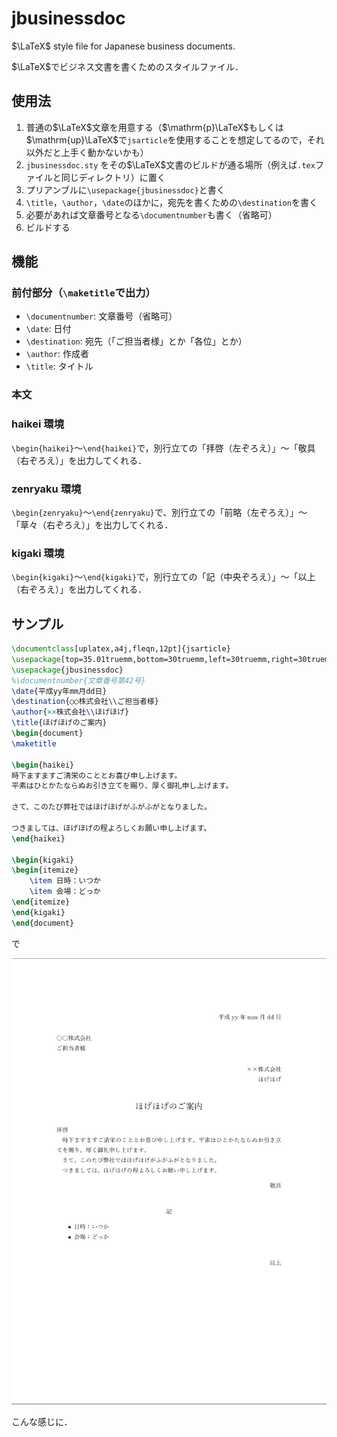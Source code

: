 # jbusinessdoc

$\LaTeX$ style file for Japanese business documents.

$\LaTeX$でビジネス文書を書くためのスタイルファイル．

## 使用法

1. 普通の$\LaTeX$文章を用意する（$\mathrm{p}\LaTeX$もしくは$\mathrm{up}\LaTeX$で`jsarticle`を使用することを想定してるので，それ以外だと上手く動かないかも）
2. `jbusinessdoc.sty` をその$\LaTeX$文書のビルドが通る場所（例えば`.tex`ファイルと同じディレクトリ）に置く
3. プリアンブルに`\usepackage{jbusinessdoc}`と書く
4. `\title`，`\author`，`\date`のほかに，宛先を書くための`\destination`を書く
5. 必要があれば文章番号となる`\documentnumber`も書く（省略可）
6. ビルドする

## 機能

### 前付部分（`\maketitle`で出力）

- `\documentnumber`: 文章番号（省略可）
- `\date`: 日付
- `\destination`: 宛先（「ご担当者様」とか「各位」とか）
- `\author`: 作成者
- `\title`: タイトル

### 本文

### haikei 環境

`\begin{haikei}`～`\end{haikei}`で，別行立ての「拝啓（左ぞろえ）」～「敬具（右ぞろえ）」を出力してくれる．

### zenryaku 環境

`\begin{zenryaku}`～`\end{zenryaku}`で、別行立ての「前略（左ぞろえ）」～「草々（右ぞろえ）」を出力してくれる．

### kigaki 環境

`\begin{kigaki}`～`\end{kigaki}`で，別行立ての「記（中央ぞろえ）」～「以上（右ぞろえ）」を出力してくれる．

## サンプル

```latex
\documentclass[uplatex,a4j,fleqn,12pt]{jsarticle}
\usepackage[top=35.01truemm,bottom=30truemm,left=30truemm,right=30truemm]{geometry}
\usepackage{jbusinessdoc}
%\documentnumber{文章番号第42号}
\date{平成yy年mm月dd日}
\destination{○○株式会社\\ご担当者様}
\author{××株式会社\\ほげほげ}
\title{ほげほげのご案内}
\begin{document}
\maketitle

\begin{haikei}
時下ますますご清栄のこととお喜び申し上げます。
平素はひとかたならぬお引き立てを賜り、厚く御礼申し上げます。

さて、このたび弊社ではほげほげがふがふがとなりました。

つきましては、ほげほげの程よろしくお願い申し上げます。
\end{haikei}

\begin{kigaki}
\begin{itemize}
    \item 日時：いつか
    \item 会場：どっか
\end{itemize}
\end{kigaki}
\end{document}
```

で

![sample.pdf](sample.jpg)

こんな感じに．
